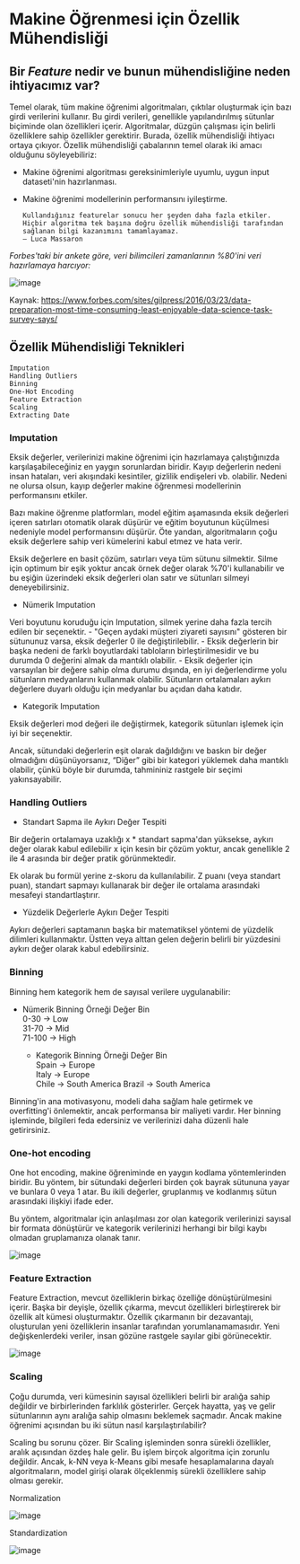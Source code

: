 # Makine Öğrenmesi için Özellik Mühendisliği

## Bir *Feature* nedir ve bunun mühendisliğine neden ihtiyacımız var? 

  Temel olarak, tüm makine öğrenimi algoritmaları, çıktılar oluşturmak için bazı girdi verilerini kullanır. Bu girdi verileri, genellikle yapılandırılmış sütunlar biçiminde olan özellikleri içerir. 
  Algoritmalar, düzgün çalışması için belirli özelliklere sahip özellikler gerektirir. Burada, özellik mühendisliği ihtiyacı ortaya çıkıyor. 
  Özellik mühendisliği çabalarının temel olarak iki amacı olduğunu söyleyebiliriz:
  
  - Makine öğrenimi algoritması gereksinimleriyle uyumlu, uygun input dataseti'nin hazırlanması.
  - Makine öğrenimi modellerinin performansını iyileştirme.

        Kullandığınız featurelar sonucu her şeyden daha fazla etkiler. Hiçbir algoritma tek başına doğru özellik mühendisliği tarafından sağlanan bilgi kazanımını tamamlayamaz.
        — Luca Massaron
        
*Forbes'taki bir ankete göre, veri bilimcileri zamanlarının %80'ini veri hazırlamaya harcıyor:*

![image](https://user-images.githubusercontent.com/56341239/167311984-5fffd0f1-8e11-4fa8-8bce-2cc162d2bffc.png)

Kaynak: https://www.forbes.com/sites/gilpress/2016/03/23/data-preparation-most-time-consuming-least-enjoyable-data-science-task-survey-says/


## Özellik Mühendisliği Teknikleri

    Imputation
    Handling Outliers
    Binning
    One-Hot Encoding
    Feature Extraction
    Scaling
    Extracting Date
    
    
### Imputation
  Eksik değerler, verilerinizi makine öğrenimi için hazırlamaya çalıştığınızda karşılaşabileceğiniz en yaygın sorunlardan biridir. 
  Kayıp değerlerin nedeni insan hataları, veri akışındaki kesintiler, gizlilik endişeleri vb. olabilir. 
  Nedeni ne olursa olsun, kayıp değerler makine öğrenmesi modellerinin performansını etkiler.
  
  Bazı makine öğrenme platformları, model eğitim aşamasında eksik değerleri içeren satırları otomatik olarak düşürür ve eğitim boyutunun küçülmesi nedeniyle model performansını düşürür. 
  Öte yandan, algoritmaların çoğu eksik değerlere sahip veri kümelerini kabul etmez ve hata verir.
  
  Eksik değerlere en basit çözüm, satırları veya tüm sütunu silmektir. 
  Silme için optimum bir eşik yoktur ancak örnek değer olarak %70'i kullanabilir ve bu eşiğin üzerindeki eksik değerleri olan satır ve sütunları silmeyi deneyebilirsiniz.
  
   *  Nümerik Imputation


Veri boyutunu koruduğu için Imputation, silmek yerine daha fazla tercih edilen bir seçenektir.
      -   "Geçen aydaki müşteri ziyareti sayısını" gösteren bir sütununuz varsa, eksik değerler 0 ile değiştirilebilir.
      -   Eksik değerlerin bir başka nedeni de farklı boyutlardaki tabloların birleştirilmesidir ve bu durumda 0 değerini almak da mantıklı olabilir.
      -   Eksik değerler için varsayılan bir değere sahip olma durumu dışında, en iyi değerlendirme yolu sütunların medyanlarını kullanmak olabilir. 
      Sütunların ortalamaları aykırı değerlere duyarlı olduğu için medyanlar bu açıdan daha katıdır.
      
   *  Kategorik Imputation


Eksik değerleri mod değeri ile değiştirmek, kategorik sütunları işlemek için iyi bir seçenektir. 

Ancak, sütundaki değerlerin eşit olarak dağıldığını ve baskın bir değer olmadığını düşünüyorsanız, “Diğer” gibi bir kategori yüklemek daha mantıklı olabilir, çünkü böyle bir durumda, tahmininiz rastgele bir seçimi yakınsayabilir.


### Handling Outliers

   *  Standart Sapma ile Aykırı Değer Tespiti

Bir değerin ortalamaya uzaklığı x * standart sapma'dan yüksekse, aykırı değer olarak kabul edilebilir
x için kesin bir çözüm yoktur, ancak genellikle 2 ile 4 arasında bir değer pratik görünmektedir.

Ek olarak bu formül yerine z-skoru da kullanılabilir. Z puanı (veya standart puan), standart sapmayı kullanarak bir değer ile ortalama arasındaki mesafeyi standartlaştırır.

   *  Yüzdelik Değerlerle Aykırı Değer Tespiti

Aykırı değerleri saptamanın başka bir matematiksel yöntemi de yüzdelik dilimleri kullanmaktır. 
Üstten veya alttan gelen değerin belirli bir yüzdesini aykırı değer olarak kabul edebilirsiniz.

### Binning

Binning hem kategorik hem de sayısal verilere uygulanabilir:

* Nümerik Binning Örneği
Değer      Bin       
0-30   ->  Low       
31-70  ->  Mid       
71-100 ->  High

  * Kategorik Binning Örneği
  Değer      Bin       
  Spain  ->  Europe      
  Italy  ->  Europe       
  Chile  ->  South America
  Brazil ->  South America
  
 Binning'in ana motivasyonu, modeli daha sağlam hale getirmek ve overfitting'i önlemektir, ancak performansa bir maliyeti vardır. Her binning işleminde, bilgileri feda edersiniz ve verilerinizi daha düzenli hale getirirsiniz.
 
 ### One-hot encoding
 
  One hot encoding, makine öğreniminde en yaygın kodlama yöntemlerinden biridir. Bu yöntem, bir sütundaki değerleri birden çok bayrak sütununa yayar ve bunlara 0 veya 1 atar. Bu ikili değerler, gruplanmış ve kodlanmış sütun arasındaki ilişkiyi ifade eder.
  
  Bu yöntem, algoritmalar için anlaşılması zor olan kategorik verilerinizi sayısal bir formata dönüştürür ve kategorik verilerinizi herhangi bir bilgi kaybı olmadan gruplamanıza olanak tanır.
  
 ![image](https://user-images.githubusercontent.com/56341239/167313041-758c49a6-a9ac-42e0-9394-6f4841db77e7.png)
 

### Feature Extraction
Feature Extraction, mevcut özelliklerin birkaç özelliğe dönüştürülmesini içerir. Başka bir deyişle, özellik çıkarma, mevcut özellikleri birleştirerek bir özellik alt kümesi oluşturmaktır. 
Özellik çıkarmanın bir dezavantajı, oluşturulan yeni özelliklerin insanlar tarafından yorumlanamamasıdır. Yeni değişkenlerdeki veriler, insan gözüne rastgele sayılar gibi görünecektir.

![image](https://user-images.githubusercontent.com/56341239/167313415-3015e046-f2da-413c-97fb-eeff7f02a72b.png)

### Scaling

Çoğu durumda, veri kümesinin sayısal özellikleri belirli bir aralığa sahip değildir ve birbirlerinden farklılık gösterirler. Gerçek hayatta, yaş ve gelir sütunlarının aynı aralığa sahip olmasını beklemek saçmadır. Ancak makine öğrenimi açısından bu iki sütun nasıl karşılaştırılabilir?

Scaling bu sorunu çözer. Bir Scaling işleminden sonra sürekli özellikler, aralık açısından özdeş hale gelir. Bu işlem birçok algoritma için zorunlu değildir.
Ancak, k-NN veya k-Means gibi mesafe hesaplamalarına dayalı algoritmaların, model girişi olarak ölçeklenmiş sürekli özelliklere sahip olması gerekir.

Normalization

![image](https://user-images.githubusercontent.com/56341239/167313508-ebee4f74-60b0-4e60-8759-e57f2cb8eea8.png)

Standardization

![image](https://user-images.githubusercontent.com/56341239/167313518-5fbfb1a9-a84b-4977-841d-89c95febaac8.png)

